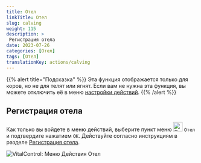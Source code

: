 ```yaml
---
title: Отел
linkTitle: Отел
slug: calving
weight: 115
description: >
 Регистрация отела
date: 2023-07-26
categories: [Отел]
tags: [Отел]
translationKey: actions/calving
---
```

{{% alert title="Подсказка" %}}
Эта функция отображается только для коров, но не для телят или ягнят.
Если вам не нужна эта функция, вы можете отключить её в меню [настройки действий](../settings/).
{{% /alert %}}

## Регистрация отела

Как только вы войдете в меню действий, выберите пункт меню <img src="/icons/actions/calving.svg" width="25" align="bottom" alt="Отел"  alt="Отел"/> `Отел` и подтвердите нажатием `OK`. Действуйте согласно инструкциям в разделе [Регистрация отела](/ru/docs/new/calving/).

   ![VitalControl: Меню Действия Отел](../images/calving.png "Отел")
